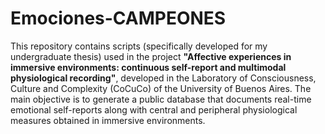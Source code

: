# Emociones-CAMPEONES

This repository contains scripts (specifically developed for my undergraduate thesis) used in the project **"Affective experiences in immersive environments: continuous self-report and multimodal physiological recording"**, developed in the Laboratory of Consciousness, Culture and Complexity (CoCuCo) of the University of Buenos Aires. The main objective is to generate a public database that documents real-time emotional self-reports along with central and peripheral physiological measures obtained in immersive environments.


